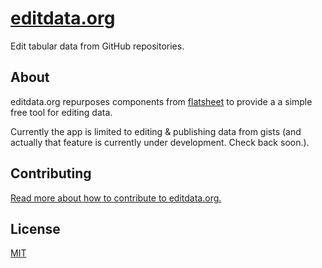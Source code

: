 # [editdata.org](http://editdata.org)

Edit tabular data from GitHub repositories.

## About
editdata.org repurposes components from [flatsheet](http://github.com/flatsheet/flatsheet) to provide a a simple free tool for editing data.

Currently the app is limited to editing & publishing data from gists (and actually that feature is currently under development. Check back soon.). 

## Contributing

[Read more about how to contribute to editdata.org.](CONTRIBUTING.md)

## License
[MIT](LICENSE.md)
